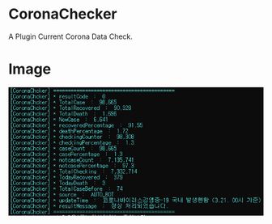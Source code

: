 # CoronaChecker
A Plugin Current Corona Data Check.

# Image
![](https://github.com/GodVas/CoronaChecker/blob/main/image.png)
